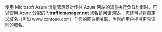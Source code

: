 使用 Microsoft Azure 流量管理器对传往 Azure 网站的流量执行负载均衡时，可以使用 Azure 分配的 **\*.trafficmanager.net** 域名访问该网站。 您还可以将自定义域名（例如 www.contoso.com）与您的网站相关联，为您的用户提供更易识别的域名。



<!--HONumber=Nov16_HO3-->


